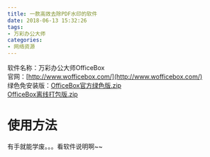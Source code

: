 ```yaml
---
title: 一款高效去除PDF水印的软件
date: 2018-06-13 15:32:26
tags:
- 万彩办公大师
categories:
- 网络资源
---
```


软件名称：万彩办公大师OfficeBox<br />官网：[http://www.wofficebox.com/](http://www.wofficebox.com/)<br />绿色免安装版：[OfficeBox官方绿色版.zip](https://www.yuque.com/attachments/yuque/0/2020/zip/641947/1594430587122-0ec758a1-2387-405e-9ccf-3ba812935c70.zip?_lake_card=%7B%22uid%22%3A%221594430490688-0%22%2C%22src%22%3A%22https%3A%2F%2Fwww.yuque.com%2Fattachments%2Fyuque%2F0%2F2020%2Fzip%2F641947%2F1594430587122-0ec758a1-2387-405e-9ccf-3ba812935c70.zip%22%2C%22name%22%3A%22OfficeBox%E5%AE%98%E6%96%B9%E7%BB%BF%E8%89%B2%E7%89%88.zip%22%2C%22size%22%3A19104196%2C%22type%22%3A%22application%2Fx-zip-compressed%22%2C%22ext%22%3A%22zip%22%2C%22progress%22%3A%7B%22percent%22%3A99%7D%2C%22status%22%3A%22done%22%2C%22percent%22%3A0%2C%22id%22%3A%22M3huC%22%2C%22card%22%3A%22file%22%7D)<br />[OfficeBox离线打包版.zip](https://www.yuque.com/attachments/yuque/0/2020/zip/641947/1594585152962-1fee698c-c1d6-4e0c-ae9c-3f840070d50d.zip?_lake_card=%7B%22uid%22%3A%221594584938123-0%22%2C%22src%22%3A%22https%3A%2F%2Fwww.yuque.com%2Fattachments%2Fyuque%2F0%2F2020%2Fzip%2F641947%2F1594585152962-1fee698c-c1d6-4e0c-ae9c-3f840070d50d.zip%22%2C%22name%22%3A%22OfficeBox%E7%A6%BB%E7%BA%BF%E6%89%93%E5%8C%85%E7%89%88.zip%22%2C%22size%22%3A331797785%2C%22type%22%3A%22application%2Fx-zip-compressed%22%2C%22ext%22%3A%22zip%22%2C%22progress%22%3A%7B%22percent%22%3A99%7D%2C%22status%22%3A%22done%22%2C%22percent%22%3A0%2C%22id%22%3A%22AU9TO%22%2C%22card%22%3A%22file%22%7D)<br />

<a name="kX8zb"></a>

<!-- more -->

# 使用方法
有手就能学废。。。看软件说明啊~~
